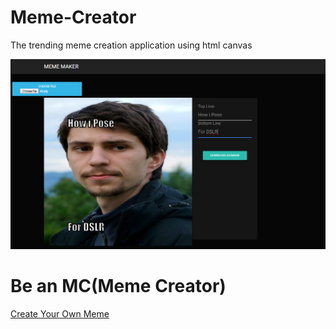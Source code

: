 # Meme-Creator
The trending meme creation application using html canvas

![Image of MEME GENERATOR](meme.png)

# Be an MC(Meme Creator)
<a href="https://ases573.github.io/Meme-Creator/">Create Your Own Meme</a>

